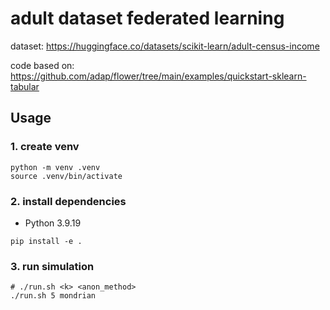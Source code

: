 # adult dataset federated learning

dataset: https://huggingface.co/datasets/scikit-learn/adult-census-income

code based on: https://github.com/adap/flower/tree/main/examples/quickstart-sklearn-tabular

## Usage

### 1. create venv

```{bash}
python -m venv .venv
source .venv/bin/activate
```

### 2. install dependencies

- Python 3.9.19

```{bash}
pip install -e .
```

### 3. run simulation

```{bash}
# ./run.sh <k> <anon_method>
./run.sh 5 mondrian
```
